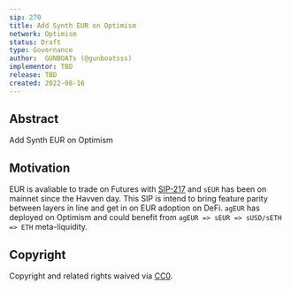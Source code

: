 ```yaml
---
sip: 270
title: Add Synth EUR on Optimism
network: Optimism
status: Draft
type: Governance
author:  GUNBOATs (@gunboatsss)
implementor: TBD
release: TBD
created: 2022-08-16
---
```


## Abstract

<!--A short (~200 word) description of the proposed change, the abstract should clearly describe the proposed change. This is what *will* be done if the SIP is implemented, not *why* it should be done or *how* it will be done. If the SIP proposes deploying a new contract, write, "we propose to deploy a new contract that will do x".-->

Add Synth EUR on Optimism

## Motivation

<!--This is the problem statement. This is the *why* of the SIP. It should clearly explain *why* the current state of the protocol is inadequate.  It is critical that you explain *why* the change is needed, if the SIP proposes changing how something is calculated, you must address *why* the current calculation is innaccurate or wrong. This is not the place to describe how the SIP will address the issue!-->

EUR is avaliable to trade on Futures with [SIP-217](https://sips.synthetix.io/sips/sip-217/) and `sEUR` has been on mainnet since the Havven day. This SIP is intend to bring feature parity between layers in line and get in on EUR adoption on DeFi. `agEUR` has deployed on Optimism and could benefit from `agEUR => sEUR => sUSD/sETH => ETH` meta-liquidity.

## Copyright

Copyright and related rights waived via [CC0](https://creativecommons.org/publicdomain/zero/1.0/).

